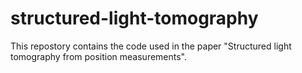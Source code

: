 # structured-light-tomography

This repostory contains the code used in the paper "Structured light tomography from position measurements".